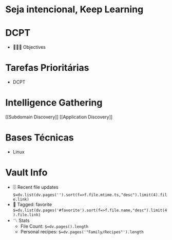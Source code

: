 #   Seja intencional, Keep Learning 

# DCPT

- 👨‍👩‍👦 Objectives


 # Tarefas Prioritárias
-  DCPT

# Intelligence Gathering
[[Subdomain Discovery]]
[[Application Discovery]]

# Bases Técnicas
-  Linux


# Vault Info
- 🗄️ Recent file updates
 `$=dv.list(dv.pages('').sort(f=>f.file.mtime.ts,"desc").limit(4).file.link)`
- 🔖 Tagged:  favorite 
 `$=dv.list(dv.pages('#favorite').sort(f=>f.file.name,"desc").limit(4).file.link)`
- 〽️ Stats
	-  File Count: `$=dv.pages().length`
	-  Personal recipes: `$=dv.pages('"Family/Recipes"').length`